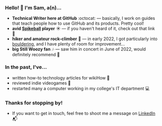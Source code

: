 ### Hello! 👋 I'm Sam, a(n)...

* **Technical Writer here at GitHub** :octocat: — basically, I work on guides that teach people how to use GitHub and its products. Pretty cool!
* **avid [Spikeball](https://en.wikipedia.org/wiki/Roundnet) player** :sunny: — if you haven't heard of it, check out that link 👀
* **hiker and amateur rock-climber** :mount_fuji: — in early 2022, I got particularly into [bouldering](https://en.wikipedia.org/wiki/Bouldering), and I have plenty of room for improvement...
* **big Still Woozy fan** :notes: — saw him in concert in June of 2022, would definitely recommend 💯

### In the past, I've...

* written how-to technology articles for wikiHow 📝
* reviewed indie videogames :space_invader:
* restarted many a computer working in my college's IT department :computer:

### Thanks for stopping by!

* If you want to get in touch, feel free to shoot me a message on [LinkedIn](https://www.linkedin.com/in/sam-browning-7579461ab/) :mailbox_with_mail:
